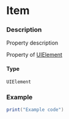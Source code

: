 # Item
### Description
Property description

Property of [UIElement](/classes/UIElement/)

#### Type
`UIElement`

### Example
```lua
print("Example code")
```
